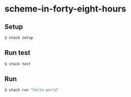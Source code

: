 # scheme-in-forty-eight-hours

## Setup
```bash
$ stack setup
```

## Run test
```bash
$ stack test
```

## Run
```bash
$ stack run "hello world"
```
